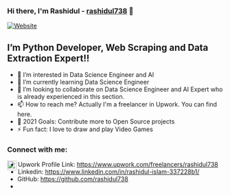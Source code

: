 ### Hi there, I'm Rashidul - [rashidul738][website] 👋

[![Website](https://img.shields.io/website?label=Upwork.com&style=for-the-badge&url=https://www.upwork.com/freelancers/rashidul738)](https://www.upwork.com/freelancers/rashidul738)


## I’m Python Developer, Web Scraping and Data Extraction Expert!!
- 👀 I’m interested in Data Science Engineer and AI
- 🌱 I’m currently learning Data Science Engineer
- 💞️ I’m looking to collaborate on Data Science Engineer and AI Expert who is already experienced in this section.
- 📫 How to reach me? Actually I'm a freelancer in Upwork. You can find here.
- 🥅 2021 Goals: Contribute more to Open Source projects
- ⚡ Fun fact: I love to draw and play Video Games



### Connect with me:
[<img align="left" alt="upwork.com" width="22px" src="https://www.upwork.com/freelancers/rashidul738" />][website]

- Upwork Profile Link: https://www.upwork.com/freelancers/rashidul738
- Linkedin: https://www.linkedin.com/in/rashidul-islam-337228b1/
- GitHub: https://github.com/rashidul738
- 

<!---
rashidul738/rashidul738 is a ✨ special ✨ repository because its `README.md` (this file) appears on your GitHub profile.
You can click the Preview link to take a look at your changes.
--->



[website]: https://www.upwork.com/freelancers/rashidul738
[linkedin]: https://www.linkedin.com/in/rashidul-islam-337228b1/
[github]: https://github.com/rashidul738
